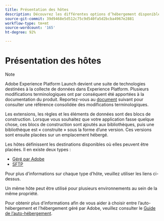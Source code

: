 ```yaml
---
title: Présentation des hôtes
description: Découvrez les différentes options d’hébergement disponibles dans Adobe Experience Platform.
source-git-commit: 39d9468e5d512c75c9d540fa5d2bcba4967e2881
workflow-type: tm+mt
source-wordcount: '165'
ht-degree: 92%

---
```


# Présentation des hôtes

>[!NOTE]
>
>Adobe Experience Platform Launch devient une suite de technologies destinées à la collecte de données dans Experience Platform. Plusieurs modifications terminologiques ont par conséquent été apportées à la documentation du produit. Reportez-vous au [document](../../../term-updates.md) suivant pour consulter une référence consolidée des modifications terminologiques.

Les extensions, les règles et les éléments de données sont des blocs de construction. Lorsque vous souhaitez que votre application fasse quelque chose, ces blocs de construction sont ajoutés aux bibliothèques, puis une bibliothèque est « construite » sous la forme d’une version. Ces versions sont ensuite placées sur un emplacement hébergé.

Les hôtes définissent les destinations disponibles où elles peuvent être placées. Il en existe deux types :

* [Géré par Adobe](./managed-by-adobe-host.md)
* [SFTP](./sftp-host.md)

Pour plus d’informations sur chaque type d’hôte, veuillez utiliser les liens ci-dessus.

Un même hôte peut être utilisé pour plusieurs environnements au sein de la même propriété.

Pour obtenir plus d’informations afin de vous aider à choisir entre l’auto-hébergement et l’hébergement géré par Adobe, veuillez consulter le [Guide de l’auto-hébergement](./self-hosting-libraries.md).

